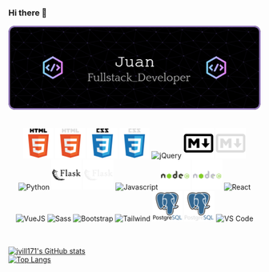 ### Hi there 👋

<!--
**jvill171/jvill171** is a ✨ _special_ ✨ repository because its `README.md` (this file) appears on your GitHub profile.

Here are some ideas to get you started:

- 🔭 I’m currently working on ...
- 🌱 I’m currently learning ...
- 👯 I’m looking to collaborate on ...
- 🤔 I’m looking for help with ...
- 💬 Ask me about ...
- 📫 How to reach me: ...
- 😄 Pronouns: ...
- ⚡ Fun fact: ...
-->

<div align="center">
    <img src="assets/Fun/github-header-image.png"
         alt="Header image">
</div>

<br/>
<br/>

<div align="center">
    <!-- HTML5 -->
    <img src="./assets/devicons/LightMode/html5.svg#gh-light-mode-only"
         height="60px" alt="HTML5" title="HTML5">
    <img src="./assets/devicons/DarkMode/html5.svg#gh-dark-mode-only"
         height="60px" alt="HTML5" title="HTML5">
    <!-- CSS3 -->
    <img src="./assets/devicons/LightMode/css3.svg#gh-light-mode-only"
         height="60px" alt="CSS3" title="CSS3">
    <img src="./assets/devicons/DarkMode/css3.svg#gh-dark-mode-only"
         height="60px" alt="CSS3" title="CSS3">
    <!-- jQuery -->
    <img src="https://cdn.jsdelivr.net/gh/devicons/devicon/icons/jquery/jquery-plain-wordmark.svg"
         height="60px" alt="jQuery" title="jQuery"/>
    <!-- Markdown -->
    <img src="./assets/devicons/LightMode/markdown.svg#gh-light-mode-only"
         height="60px" alt="Markdown" title="Markdown">
    <img src="./assets/devicons/DarkMode/markdown.svg#gh-dark-mode-only"
         height="60px" alt="Markdown" title="Markdown">
    <!-- Python -->
    <img src="https://cdn.jsdelivr.net/gh/devicons/devicon/icons/python/python-original-wordmark.svg"
         height="60px" alt="Python" title="Python"/>
    <!-- Flask -->
    <img src="./assets/devicons/LightMode/flask.svg#gh-light-mode-only"
         height="60px" alt="Flask" title="Flask"/>
    <img src="./assets/devicons/DarkMode/flask.svg#gh-dark-mode-only"
         height="60px" alt="Flask" title="Flask"/>
    <!-- Javascript -->
    <img src="https://cdn.jsdelivr.net/gh/devicons/devicon/icons/javascript/javascript-original.svg"
         height="60px" alt="Javascript" title="Javascript"/>
    <!-- NodeJS -->
    <img src="./assets/devicons/LightMode/nodejs.svg#gh-light-mode-only"
         height="60px" alt="NodeJS" title="NodeJS"/>
    <img src="./assets/devicons/DarkMode/nodejs.svg#gh-dark-mode-only"
         height="60px" alt="NodeJS" title="NodeJS"/>
    <!-- React -->
    <img src="https://cdn.jsdelivr.net/gh/devicons/devicon/icons/react/react-original-wordmark.svg"
         height="60px" alt="React" title="React"/>
    <!-- VueJS -->
    <img src="https://cdn.jsdelivr.net/gh/devicons/devicon/icons/vuejs/vuejs-original-wordmark.svg"
         height="60px" alt="VueJS" title="VueJS"/>
    <!-- Sass -->
    <img src="https://cdn.jsdelivr.net/gh/devicons/devicon/icons/sass/sass-original.svg"
         height="60px" alt="Sass" title="Sass"/>
    <!-- Bootstrap -->
    <img src="https://cdn.jsdelivr.net/gh/devicons/devicon/icons/bootstrap/bootstrap-plain-wordmark.svg"
         height="60px" alt="Bootstrap" title="Bootstrap"/>
    <!-- Tailwind -->
    <img src="https://cdn.jsdelivr.net/gh/devicons/devicon/icons/tailwindcss/tailwindcss-plain.svg"
         height="60px" alt="Tailwind" title="Tailwind"/>
    <!-- PostgreSQL -->
    <img src="./assets/devicons/LightMode/postgresql.svg#gh-light-mode-only"
         height="60px" alt="PostgreSQL" title="PostgreSQL"/>
    <img src="./assets/devicons/DarkMode/postgresql.svg#gh-dark-mode-only"
         height="60px" alt="PostgreSQL" title="PostgreSQL"/>
    <!-- VS Code -->
    <img src="https://cdn.jsdelivr.net/gh/devicons/devicon/icons/vscode/vscode-original.svg"
         height="60px" alt="VS Code" title="VS Code"/>
</div>

<br/>
<br/>

[![jvill171's GitHub stats](https://github-readme-stats.vercel.app/api?username=jvill171&hide=contribs,prs&show_icons=true&icon_color=3254E0&rank_icon=percentile&bg_color=50,ac6ff6,e5e0fb,e0dffb,3254e0&title_color=2F2F84&ring_color=3254E0)](https://github.com/anuraghazra/github-readme-stats)  
[![Top Langs](https://github-readme-stats.vercel.app/api/top-langs/?username=jvill171&layout=donut-vertical&custom_title=jvill171%27s%20Most%20Used%20Languages&bg_color=45,e5e0fb,e0dffb,8498ec&title_color=2F2F84)](https://github.com/anuraghazra/github-readme-stats)

<!-- GH Dark Mode backgrounds:
        background-color: rgb(34, 39, 46);
        background-color: rgb(13, 17, 23);
        
    Leaving this here to reference background colors with SVGs if I add more later-->
